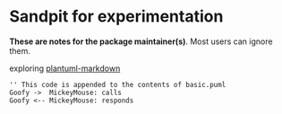 # Sandpit for experimentation

**These are notes for the package maintainer(s)**. Most users can ignore them.

exploring [plantuml-markdown](https://github.com/mikitex70/plantuml-markdown )

```plantuml source="uml/refcount-principles.wsd"
'' This code is appended to the contents of basic.puml
Goofy ->  MickeyMouse: calls
Goofy <-- MickeyMouse: responds
```
